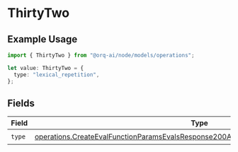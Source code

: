 # ThirtyTwo

## Example Usage

```typescript
import { ThirtyTwo } from "@orq-ai/node/models/operations";

let value: ThirtyTwo = {
  type: "lexical_repetition",
};
```

## Fields

| Field                                                                                                                                                                                          | Type                                                                                                                                                                                           | Required                                                                                                                                                                                       | Description                                                                                                                                                                                    |
| ---------------------------------------------------------------------------------------------------------------------------------------------------------------------------------------------- | ---------------------------------------------------------------------------------------------------------------------------------------------------------------------------------------------- | ---------------------------------------------------------------------------------------------------------------------------------------------------------------------------------------------- | ---------------------------------------------------------------------------------------------------------------------------------------------------------------------------------------------- |
| `type`                                                                                                                                                                                         | [operations.CreateEvalFunctionParamsEvalsResponse200ApplicationJSONResponseBody532Type](../../models/operations/createevalfunctionparamsevalsresponse200applicationjsonresponsebody532type.md) | :heavy_check_mark:                                                                                                                                                                             | N/A                                                                                                                                                                                            |